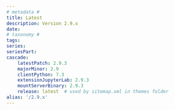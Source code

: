 ```yaml
---
# metadata # 
title: Latest
description: Version 2.9.x 
date: 
# taxonomy #
tags:
series:
seriesPart:
cascade:
    latestPatch: 2.9.3
    majorMinor: 2.9
    clientPython: 7.3
    extensionJupyterLab: 2.9.3
    mountServerBinary: 2.9.3
    release: latest  # used by sitemap.xml in themes folder
alias: '/2.9.x'
---
```

